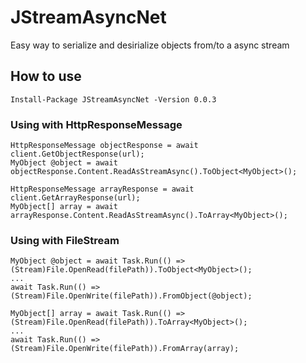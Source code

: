 # JStreamAsyncNet
Easy way to serialize and desirialize objects from/to a async stream

## How to use

```
Install-Package JStreamAsyncNet -Version 0.0.3
```

### Using with HttpResponseMessage
```
HttpResponseMessage objectResponse = await client.GetObjectResponse(url);
MyObject @object = await objectResponse.Content.ReadAsStreamAsync().ToObject<MyObject>();

HttpResponseMessage arrayResponse = await client.GetArrayResponse(url);
MyObject[] array = await arrayResponse.Content.ReadAsStreamAsync().ToArray<MyObject>();
```

### Using with FileStream
```
MyObject @object = await Task.Run(() => (Stream)File.OpenRead(filePath)).ToObject<MyObject>();
...
await Task.Run(() => (Stream)File.OpenWrite(filePath)).FromObject(@object);

MyObject[] array = await Task.Run(() => (Stream)File.OpenRead(filePath)).ToArray<MyObject>();
...
await Task.Run(() => (Stream)File.OpenWrite(filePath)).FromArray(array);
```

